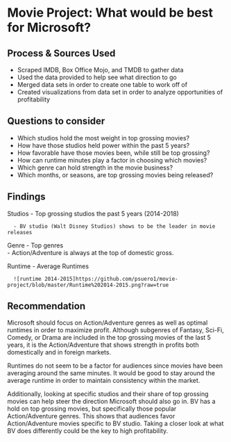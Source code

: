# Movie Project: What would be best for Microsoft?

## Process & Sources Used
  - Scraped IMDB, Box Office Mojo, and TMDB to gather data
  - Used the data provided to help see what direction to go 
  - Merged data sets in order to create one table to work off of
  - Created visualizations from data set in order to analyze opportunities of profitability
  
## Questions to consider
  - Which studios hold the most weight in top grossing movies?
  - How have those studios held power within the past 5 years?
  - How favorable have those movies been, while still be top grossing?
  - How can runtime minutes play a factor in choosing which movies?
  - Which genre can hold strength in the movie business?
  - Which months, or seasons, are top grossing movies being released?
  
  
## Findings
  Studios
      - Top grossing studios the past 5 years (2014-2018)
      
      
      
      - BV studio (Walt Disney Studios) shows to be the leader in movie releases
  
      
      
  Genre
      - Top genres    
      - Action/Adventure is always at the top of domestic gross.
  
  
  Runtime
      - Average Runtimes
      
      ![runtime 2014-2015]https://github.com/psuero1/movie-project/blob/master/Runtime%202014-2015.png?raw=true
      

  
  
## Recommendation
 Microsoft should focus on Action/Adventure genres as well as optimal runtimes in order to maximize profit. Although subgenres of Fantasy, Sci-Fi, Comedy, or Drama are included in the top grossing movies of the last 5 years, it is the Action/Adventure that shows strength in profits both domestically and in foreign markets. 
 
 Runtimes do not seem to be a factor for audiences since movies have been averaging around the same minutes. It would be good to stay around the average runtime in order to maintain consistency within the market.
 
 Additionally, looking at specific studios and their share of top grossing movies can help steer the direction Microsoft should also go in. BV has a hold on top grossing movies, but specifically those popular Action/Adventure genres. This shows that audiences favor Action/Adventure movies specific to BV studio. Taking a closer look at what BV does differently could be the key to high profitability.



